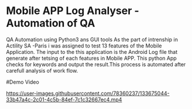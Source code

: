 # Mobile APP Log Analyser -Automation of QA 
QA Automation using Python3 ans GUI tools
As the part of intrenship in Actility SA -Paris i was assigned to test 13 features of the Mobile Application. The input to the this application is the Android Log file  that generate after tetsing of each features in Mobile APP. This python App checks for  keywords and output the result.This process is automated after carefull analysis of work flow. 
 

#Demo Video 

https://user-images.githubusercontent.com/78360237/133675044-33b47a4c-2c01-4c5b-84ef-7c1c32667ec4.mp4


